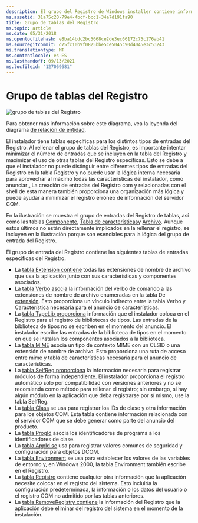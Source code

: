 ```yaml
---
description: El grupo del Registro de Windows installer contiene información sobre las entradas del Registro.
ms.assetid: 31a75c20-79e4-4bcf-bcc1-34a7d191fa90
title: Grupo de tablas del Registro
ms.topic: article
ms.date: 05/31/2018
ms.openlocfilehash: e8ba14bdc2bc5668ce2de3ec66172c75c176ab41
ms.sourcegitcommit: d75fc10b9f0825bbe5ce5045c90d4045e3c53243
ms.translationtype: MT
ms.contentlocale: es-ES
ms.lasthandoff: 09/13/2021
ms.locfileid: "127069681"
---
```

# <a name="registry-tables-group"></a>Grupo de tablas del Registro

![grupo de tablas del Registro](images/registry.png)

Para obtener más información sobre este diagrama, vea la leyenda del diagrama [de relación de entidad](entity-relationship-diagram-legend.md).

El instalador tiene tablas específicas para los distintos tipos de entradas del Registro. Al rellenar el grupo de tablas del Registro, es importante intentar [](registry-table.md) minimizar el número de entradas que se incluyen en la tabla del Registro y maximizar el uso de otras tablas del Registro específicas. Esto se debe a que el instalador no puede distinguir entre diferentes tipos de entradas del Registro en la tabla Registro y no puede usar la lógica interna necesaria para aprovechar al máximo todas las características del instalador, como anunciar [*.*](a-gly.md) La creación de entradas del Registro com y relacionadas con el shell de esta manera también proporciona una organización más lógica y puede ayudar a minimizar el registro erróneo de información del servidor COM.

En la ilustración se muestra el grupo de entradas del Registro de tablas, así como las tablas [Componente](component-table.md), [Tabla de características](feature-table.md)y [Archivo](file-table.md). Aunque estos últimos no están directamente implicados en la rellenar el registro, se incluyen en la ilustración porque son esenciales para la lógica del grupo de entrada del Registro.

El grupo de entrada del Registro contiene las siguientes tablas de entradas específicas del Registro.

-   La [tabla Extensión contiene](extension-table.md) todas las extensiones de nombre de archivo que usa la aplicación junto con sus características y componentes asociados.
-   La [tabla Verbo asocia](verb-table.md) la información del verbo de comando a las extensiones de nombre de archivo enumeradas en la tabla De [extensión](extension-table.md). Esto proporciona un vínculo indirecto entre la tabla Verbo y Característica necesaria para el anuncio de características.
-   La [tabla TypeLib proporciona](typelib-table.md) información que el instalador coloca en el Registro para el registro de bibliotecas de tipos. Las entradas de la biblioteca de tipos no se escriben en el momento del anuncio. El instalador escribe las entradas de la biblioteca de tipos en el momento en que se instalan los componentes asociados a la biblioteca.
-   La [tabla MIME](mime-table.md) asocia un tipo de contexto MIME con un CLSID o una extensión de nombre de archivo. Esto proporciona una ruta de acceso entre mime y tabla de características necesaria para el anuncio de características.
-   La [tabla SelfReg proporciona](selfreg-table.md) la información necesaria para registrar módulos de forma independiente. El instalador proporciona el registro automático solo por compatibilidad con versiones anteriores y no se recomienda como método para rellenar el registro; sin embargo, si hay algún módulo en la aplicación que deba registrarse por sí mismo, use la tabla SelfReg.
-   La [tabla Class](class-table.md) se usa para registrar los IDs de clase y otra información para los objetos COM. Esta tabla contiene información relacionada con el servidor COM que se debe generar como parte del anuncio del producto.
-   La [tabla ProgId](progid-table.md) asocia los identificadores de programa a los identificadores de clase.
-   La [tabla AppId se](appid-table.md) usa para registrar valores comunes de seguridad y configuración para objetos DCOM.
-   La [tabla Environment](environment-table.md) se usa para establecer los valores de las variables de entorno y, en Windows 2000, la tabla Environment también escribe en el Registro.
-   La [tabla Registro](registry-table.md) contiene cualquier otra información que la aplicación necesite colocar en el registro del sistema. Esto incluiría la configuración predeterminada, la información o los datos del usuario o el registro COM no admitido por las tablas anteriores.
-   La [tabla RemoveRegistry contiene](removeregistry-table.md) la información del Registro que la aplicación debe eliminar del registro del sistema en el momento de la instalación.

 

 



